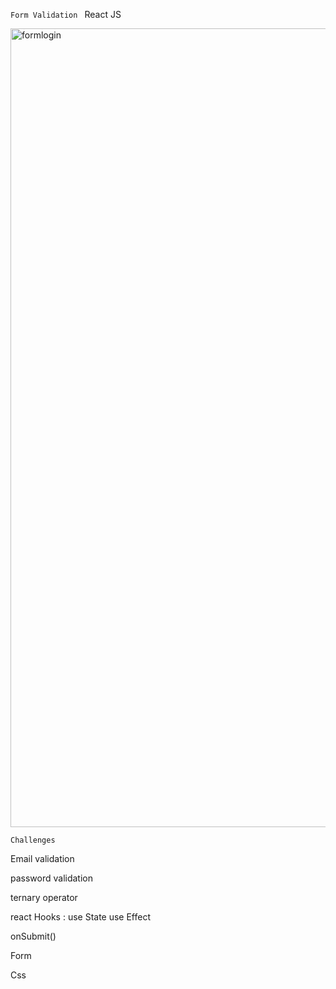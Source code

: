 `Form Validation `
React JS

<img width="1278" alt="formlogin" src="https://github.com/nehapandey-dev/ReactFormValidation/assets/107861433/00450198-777e-4c9b-a305-041bdd928b7c">


`Challenges`

Email validation 

password validation

ternary operator

react Hooks :
use State
use Effect

onSubmit()

Form

Css

            
